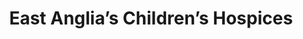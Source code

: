 ---
title: "East Anglia’s Children’s Hospices"
url: /holt/east-anglias-childrens-hospices/
shop: Gebrauchtwaren
---